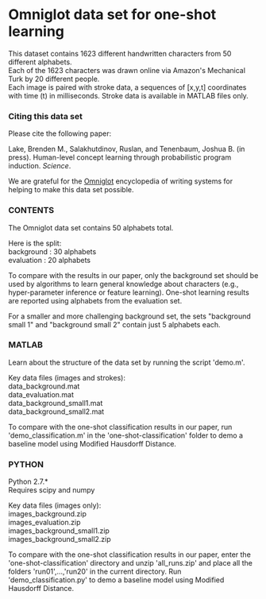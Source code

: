 # Omniglot data set for one-shot learning

This dataset contains 1623 different handwritten characters from 50 different alphabets.   
Each of the 1623 characters was drawn online via Amazon's Mechanical Turk by 20 different people.   
Each image is paired with stroke data, a sequences of [x,y,t] coordinates with time (t) in milliseconds. Stroke data is available in MATLAB files only.

### Citing this data set
Please cite the following paper:


Lake, Brenden M., Salakhutdinov, Ruslan, and Tenenbaum, Joshua B. (in press). Human-level concept learning through probabilistic program induction. _Science_.


We are grateful for the [Omniglot](http://www.omniglot.com/) encyclopedia of writing systems for helping to make this data set possible.


### CONTENTS
The Omniglot data set contains 50 alphabets total.

Here is the split:   
	background : 30 alphabets   
	evaluation : 20 alphabets   

To compare with the results in our paper, only the background set should be used by algorithms to learn general knowledge about characters (e.g., hyper-parameter inference or feature learning). One-shot learning results are reported using alphabets from the evaluation set.

For a smaller and more challenging background set, the sets "background small 1"  and "background small 2" contain just 5 alphabets each.


### MATLAB

Learn about the structure of the data set by running the script 'demo.m'.   

Key data files (images and strokes):   
data_background.mat   
data_evaluation.mat   
data_background_small1.mat   
data_background_small2.mat   

To compare with the one-shot classification results in our paper, run 'demo_classification.m' in the 'one-shot-classification' folder to demo a baseline model using Modified Hausdorff Distance.


### PYTHON

Python 2.7.*   
Requires scipy and numpy   

Key data files (images only):   
images_background.zip   
images_evaluation.zip   
images_background_small1.zip   
images_background_small2.zip   

To compare with the one-shot classification results in our paper, enter the 'one-shot-classification' directory and unzip 'all_runs.zip' and place all the folders 'run01',...,'run20' in the current directory. Run 'demo_classification.py' to demo a baseline model using Modified Hausdorff Distance.